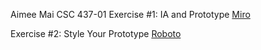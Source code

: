Aimee Mai CSC 437-01
Exercise #1: IA and Prototype
[Miro](https://miro.com/app/board/uXjVN7OuPgs=/?share_link_id=762096584142 "Miro")

Exercise #2: Style Your Prototype
[Roboto](https://fonts.googleapis.com/css2?family=Roboto:wght@400;700&display=swap "Roboto")